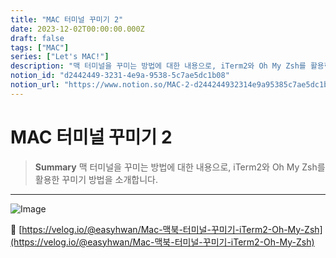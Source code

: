 ```yaml
---
title: "MAC 터미널 꾸미기 2"
date: 2023-12-02T00:00:00.000Z
draft: false
tags: ["MAC"]
series: ["Let's MAC!"]
description: "맥 터미널을 꾸미는 방법에 대한 내용으로, iTerm2와 Oh My Zsh를 활용한 꾸미기 방법을 소개합니다."
notion_id: "d2442449-3231-4e9a-9538-5c7ae5dc1b08"
notion_url: "https://www.notion.so/MAC-2-d244244932314e9a95385c7ae5dc1b08"
---
```


# MAC 터미널 꾸미기 2

> **Summary**
> 맥 터미널을 꾸미는 방법에 대한 내용으로, iTerm2와 Oh My Zsh를 활용한 꾸미기 방법을 소개합니다.

---

![Image](https://prod-files-secure.s3.us-west-2.amazonaws.com/09ccd4d5-876c-4bba-bbdf-cc77a0a11257/241098b0-b934-4c4b-b6d5-6273fd53c0be/Untitled.png?X-Amz-Algorithm=AWS4-HMAC-SHA256&X-Amz-Content-Sha256=UNSIGNED-PAYLOAD&X-Amz-Credential=ASIAZI2LB466ZP2EKMU2%2F20250724%2Fus-west-2%2Fs3%2Faws4_request&X-Amz-Date=20250724T081003Z&X-Amz-Expires=3600&X-Amz-Security-Token=IQoJb3JpZ2luX2VjEAAaCXVzLXdlc3QtMiJGMEQCICPkRRbOFY5hcZIiMF4bm6HPuuczUqSMKRdPSKWnmubzAiB1TS7QiQglX1RB0a%2BtFNNohfdV%2F3yB7F%2BvSe4zCMhFlSr%2FAwgpEAAaDDYzNzQyMzE4MzgwNSIMYvHzTXRFQKkkgJatKtwDuelSjwIN0JJxbhEQZ%2ByV0dAQauE0p%2Fo488vt2CgQk80HluqwXFpoa5ELz8Rm53MrSo3UpysT17n9CIbTlpDkggHujzY%2BA8eTt13ioj6k6jJARR9b6WCv6eAI9Tn5M%2BZue9sHvRTlXNqwduvw8frnqvRWn8VpIW%2BFnWg6LrIS%2Fi%2FK80Acx4dVECGzChbM5trjOPMMU40SDCqqB3Njuj9rZNvUJ7GmVW2vqB%2F5mUx0wS0bo5AfugitSK%2FsMQhLUnNmC4l%2Bj3VJqoXCmX7J5adyQgKDwc8%2FIHd1ePv%2FSofOlsPsoMRK74XIHu0sQnfk7ZxQWIVZ2Ky37og0%2F%2Fi6UJ%2F3740XtdTaAADr7ww4y5C%2FrOOEQV466crRK38BBz%2F7PT46nVHHm27WucjE6i05tu8wXNy8kHxAvkfumKw%2Bqh70gVPN6Cw0QZhOvq%2B88xHODVcqH0wx3gGhXpLI%2B%2Fl6b60ALut3gxchSLkoI%2BEvxSQ0bgILH%2FloY1hc7PkD6x2imneEEyq3NPrKRqzDu%2BQKj2VW2swEhTeNR2v4towCWPKAoeCUe64GfJCzjtMXxYHedvL1tmnhoOkUS5s71HUCtb8v0Ym37oy0edDby8r3A8gg907GDUtytd6CwHr8Ezswls%2BHxAY6pgGiWgo%2FiX3mPkIEGQ6rA%2FwmKOlbkkbAoc0s%2B7T2jtfJTqLTH%2FyHjSsokb10C12LyNNAFTrgRflP7G4Q%2BpiQhPCD6mmi6O0U7eSblHk2lFgFIRtfbzb70J3g%2BVDpYPD1rE2m4Oz6TMyHTd884GXSS4NBlyp8THPa%2BkZwrF7kz%2BEudfaQtAFzpwq2X9IAZ7LHGv%2FRqDmrpisbjyqSiDyBx719rwI2kThB&X-Amz-Signature=0fce98f4a8fd147488bafede2f7f5075ec57e74462d0eb2c81c1d1b95c02bdfd&X-Amz-SignedHeaders=host&x-amz-checksum-mode=ENABLED&x-id=GetObject)


🔗 [https://velog.io/@easyhwan/Mac-맥북-터미널-꾸미기-iTerm2-Oh-My-Zsh](https://velog.io/@easyhwan/Mac-맥북-터미널-꾸미기-iTerm2-Oh-My-Zsh)


